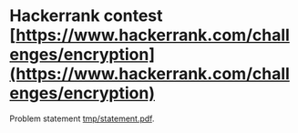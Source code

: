 # Hackerrank contest [https://www.hackerrank.com/challenges/encryption](https://www.hackerrank.com/challenges/encryption)

Problem statement [tmp/statement.pdf](tmp/statement.pdf).


